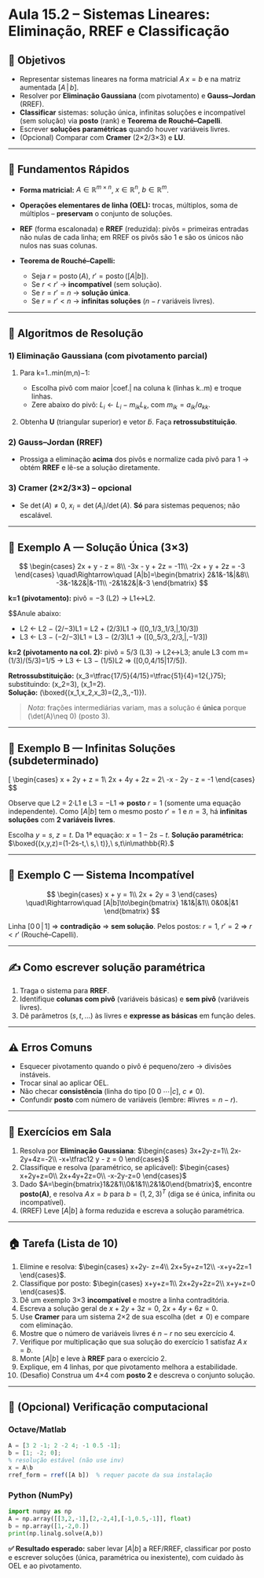 # Aula 15.2 – Sistemas Lineares: Eliminação, RREF e Classificação

## 🎯 Objetivos

* Representar sistemas lineares na forma matricial $A\,x=b$ e na matriz aumentada $[A\,|\,b]$.
* Resolver por **Eliminação Gaussiana** (com pivotamento) e **Gauss–Jordan** (RREF).
* **Classificar** sistemas: solução única, infinitas soluções e incompatível (sem solução) via **posto** (rank) e **Teorema de Rouché–Capelli**.
* Escrever **soluções paramétricas** quando houver variáveis livres.
* (Opcional) Comparar com **Cramer** (2×2/3×3) e **LU**.

---

## 📘 Fundamentos Rápidos

* **Forma matricial:** $A\in\mathbb{R}^{m\times n}$, $x\in\mathbb{R}^n$, $b\in\mathbb{R}^m$.
* **Operações elementares de linha (OEL):** trocas, múltiplos, soma de múltiplos – **preservam** o conjunto de soluções.
* **REF** (forma escalonada) e **RREF** (reduzida): pivôs = primeiras entradas não nulas de cada linha; em RREF os pivôs são 1 e são os únicos não nulos nas suas colunas.
* **Teorema de Rouché–Capelli:**

  * Seja $r=\operatorname{posto}(A)$, $r' = \operatorname{posto}([A|b])$.
  * Se $r < r'$ → **incompatível** (sem solução).
  * Se $r = r' = n$ → **solução única**.
  * Se $r = r' < n$ → **infinitas soluções** ($n-r$ variáveis livres).

---

## 🧰 Algoritmos de Resolução

### 1) Eliminação Gaussiana (com pivotamento parcial)

1. Para k=1..min(m,n)−1:

   * Escolha pivô com maior |coef.| na coluna k (linhas k..m) e troque linhas.
   * Zere abaixo do pivô: $L_i \leftarrow L_i - m_{ik} L_k$, com $m_{ik}=a_{ik}/a_{kk}$.
2. Obtenha **U** (triangular superior) e vetor $\tilde b$. Faça **retrossubstituição**.

### 2) Gauss–Jordan (RREF)

* Prossiga a eliminação **acima** dos pivôs e normalize cada pivô para 1 → obtém **RREF** e lê-se a solução diretamente.

### 3) Cramer (2×2/3×3) – opcional

* Se $\det(A)\neq 0$, $x_i = \det(A_i)/\det(A)$. **Só** para sistemas pequenos; não escalável.

---

## 🧮 Exemplo A — Solução Única (3×3)

$$
\begin{cases}
2x + y - z = 8\\
-3x - y + 2z = -11\\
-2x + y + 2z = -3
\end{cases}
\quad\Rightarrow\quad
[A|b]=\begin{bmatrix}
2&1&-1&|&8\\
-3&-1&2&|&-11\\
-2&1&2&|&-3
\end{bmatrix}
$$

**k=1 (pivotamento):** pivô = −3 (L2) → L1↔L2.

$$Anule abaixo:
- L2 ← L2 − (2/−3)L1 = L2 + (2/3)L1 → \([0,\,1/3,\,1/3\,|\,10/3]\)
- L3 ← L3 − (−2/−3)L1 = L3 − (2/3)L1 → \([0,\,5/3,\,2/3\,|\,−1/3]\)

**k=2 (pivotamento na col. 2):** pivô = 5/3 (L3) → L2↔L3; anule L3 com m=(1/3)/(5/3)=1/5 → L3 ← L3 − (1/5)L2 ⇒ \([0,0,4/15|17/5]\).

**Retrossubstituição:** \(x_3=\tfrac{17/5}{4/15}=\tfrac{51}{4}=12{,}75\); substituindo: \(x_2=3\), \(x_1=2\).  
**Solução:** \(\boxed{(x_1,x_2,x_3)=(2,\,3,\,-1)}\).

> *Nota*: frações intermediárias variam, mas a solução é **única** porque \(\det(A)\neq 0\) (posto 3).

---

## 🧮 Exemplo B — Infinitas Soluções (subdeterminado)
\[
\begin{cases}
 x + 2y + z = 1\\
 2x + 4y + 2z = 2\\
 -x - 2y - z = -1
\end{cases}
$$

Observe que L2 = 2·L1 e L3 = −L1 ⇒ **posto** $r=1$ (somente uma equação independente). Como $[A|b]$ tem o mesmo posto $r'=1$ e $n=3$, há **infinitas soluções** com **2 variáveis livres**.

Escolha $y=s$, $z=t$. Da 1ª equação: $x = 1 - 2s - t$.
**Solução paramétrica:** $\boxed{(x,y,z)=(1-2s-t,\ s,\ t)},\ s,t\in\mathbb{R}.$

---

## 🧮 Exemplo C — Sistema Incompatível

$$
\begin{cases}
 x + y = 1\\
 2x + 2y = 3
\end{cases}
\quad\Rightarrow\quad
[A|b]\to\begin{bmatrix}
1&1&|&1\\
0&0&|&1
\end{bmatrix}
$$

Linha $[0\,0\,|\,1]$ ⇒ **contradição** ⇒ **sem solução**.
Pelos postos: $r=1$, $r'=2$ ⇒ $r<r'$ (Rouché–Capelli).

---

## ✍️ Como escrever solução paramétrica

1. Traga o sistema para **RREF**.
2. Identifique **colunas com pivô** (variáveis básicas) e **sem pivô** (variáveis livres).
3. Dê parâmetros ($s,t,\dots$) às livres e **expresse as básicas** em função deles.

---

## ⚠️ Erros Comuns

* Esquecer pivotamento quando o pivô é pequeno/zero → divisões instáveis.
* Trocar sinal ao aplicar OEL.
* Não checar **consistência** (linha do tipo $[0\;0\;\cdots|c]$, $c\ne 0$).
* Confundir **posto** com número de variáveis (lembre: $\#\text{livres}=n-r$).

---

## 🏫 Exercícios em Sala

1. Resolva por **Eliminação Gaussiana**:
   $\begin{cases} 3x+2y-z=1\\ 2x-2y+4z=-2\\ -x+\tfrac12 y - z = 0 \end{cases}$
2. Classifique e resolva (paramétrico, se aplicável):
   $\begin{cases} x+2y+z=0\\ 2x+4y+2z=0\\ -x-2y-z=0 \end{cases}$
3. Dado $A=\begin{bmatrix}1&2&1\\0&1&1\\2&1&0\end{bmatrix}$, encontre **posto(A)**, e resolva $A\,x=b$ para $b=(1,2,3)^T$ (diga se é única, infinita ou incompatível).
4. (RREF) Leve $[A|b]$ à forma reduzida e escreva a solução paramétrica.

---

## 🏠 Tarefa (Lista de 10)

1. Elimine e resolva: $\begin{cases} x+2y- z=4\\ 2x+5y+z=12\\ -x+y+2z=1 \end{cases}$.
2. Classifique por posto: $\begin{cases} x+y+z=1\\ 2x+2y+2z=2\\ x+y+z=0 \end{cases}$.
3. Dê um exemplo 3×3 **incompatível** e mostre a linha contraditória.
4. Escreva a solução geral de $x+2y+3z=0,\ 2x+4y+6z=0$.
5. Use **Cramer** para um sistema 2×2 de sua escolha ($\det\neq 0$) e compare com eliminação.
6. Mostre que o número de variáveis livres é $n-r$ no seu exercício 4.
7. Verifique por multiplicação que sua solução do exercício 1 satisfaz $A\,x=b$.
8. Monte $[A|b]$ e leve à **RREF** para o exercício 2.
9. Explique, em 4 linhas, por que pivotamento melhora a estabilidade.
10. (Desafio) Construa um 4×4 com **posto 2** e descreva o conjunto solução.

---

## 🔎 (Opcional) Verificação computacional

### Octave/Matlab

```octave
A = [3 2 -1; 2 -2 4; -1 0.5 -1];
b = [1; -2; 0];
% resolução estável (não use inv)
x = A\b
rref_form = rref([A b])  % requer pacote da sua instalação
```

### Python (NumPy)

```python
import numpy as np
A = np.array([[3,2,-1],[2,-2,4],[-1,0.5,-1]], float)
b = np.array([1,-2,0.])
print(np.linalg.solve(A,b))
```
**✅ Resultado esperado:** saber levar $[A|b]$ a REF/RREF, classificar por posto e escrever soluções (única, paramétrica ou inexistente), com cuidado às OEL e ao pivotamento.
